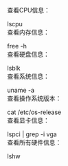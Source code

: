 查看CPU信息：

lscpu  
查看内存信息：

free -h  
查看硬盘信息：

lsblk  
查看系统信息：

uname -a  
查看操作系统版本：

cat /etc/os-release  
查看显卡信息：

lspci | grep -i vga  
查看所有硬件信息：

lshw  
